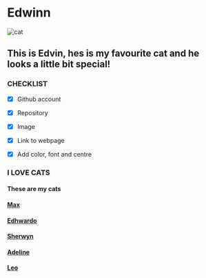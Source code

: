 # Edwinn

![cat](https://i.pinimg.com/474x/65/11/b7/6511b73fd51f054d5daa2720dbaf38a8--ugly-dogs-pet-pictures.jpg)

## This is Edvin, hes is my favourite cat and he looks a little bit special!
  
### CHECKLIST

- [x] Github account

- [x] Repository 

- [x] Image
  
- [x] Link to webpage

- [x] Add color, font and centre

### I LOVE CATS

#### These are my cats

#### [Max](https://edwinnwong.github.io/Max/)

#### [Edhwardo]( https://edwinnwong.github.io/Edhwardo/)

#### [Sherwyn](https://edwinnwong.github.io/Sherwyn/)

#### [Adeline]( https://edwinnwong.github.io/Adeline/)

#### [Leo](https://edwinnwong.github.io/Leo/)
